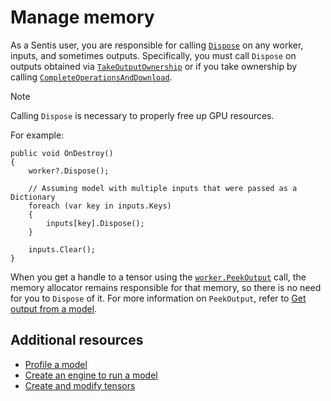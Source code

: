 # Manage memory

As a Sentis user, you are responsible for calling [`Dispose`](xref:Unity.Sentis.GenericWorker.Dispose) on any worker, inputs, and sometimes outputs. Specifically, you must call `Dispose` on outputs obtained via [`TakeOutputOwnership`](xref:Unity.Sentis.IWorker.TakeOutputOwnership) or if you take ownership by calling [`CompleteOperationsAndDownload`](xref:Unity.Sentis.Tensor.CompleteOperationsAndDownload). 

> [!NOTE]
> Calling `Dispose` is necessary to properly free up GPU resources.

For example:

```
public void OnDestroy()
{
    worker?.Dispose();

    // Assuming model with multiple inputs that were passed as a Dictionary
    foreach (var key in inputs.Keys)
    {
        inputs[key].Dispose();
    }
    
    inputs.Clear();
}
```

When you get a handle to a tensor using the [`worker.PeekOutput`](xref:Unity.Sentis.IWorker.PeekOutput) call, the memory allocator remains responsible for that memory, so there is no need for you to `Dispose` of it. For more information on `PeekOutput`, refer to [Get output from a model](get-the-output.md).

## Additional resources

- [Profile a model](profile-a-model.md)
- [Create an engine to run a model](create-an-engine.md)
- [Create and modify tensors](do-basic-tensor-operations.md)
